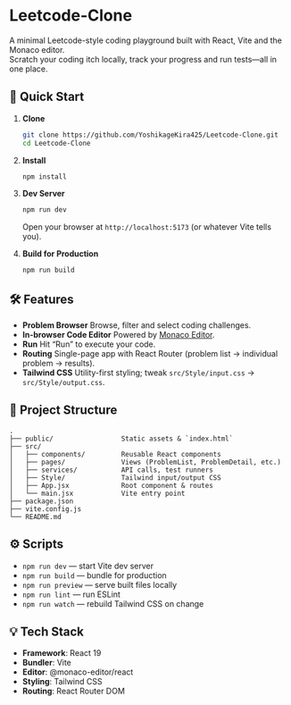 # Leetcode-Clone

A minimal Leetcode-style coding playground built with React, Vite and the Monaco editor.  
Scratch your coding itch locally, track your progress and run tests—all in one place.

## 🚀 Quick Start

1. **Clone**  
   ```bash
   git clone https://github.com/YoshikageKira425/Leetcode-Clone.git
   cd Leetcode-Clone


2. **Install**

   ```bash
   npm install
   ```

3. **Dev Server**

   ```bash
   npm run dev
   ```

   Open your browser at `http://localhost:5173` (or whatever Vite tells you).

4. **Build for Production**

   ```bash
   npm run build
   ```

## 🛠️ Features

* **Problem Browser**
  Browse, filter and select coding challenges.
* **In-browser Code Editor**
  Powered by [Monaco Editor](https://github.com/microsoft/monaco-editor).
* **Run**
  Hit “Run” to execute your code.
* **Routing**
  Single-page app with React Router (problem list → individual problem → results).
* **Tailwind CSS**
  Utility-first styling; tweak `src/Style/input.css` → `src/Style/output.css`.

## 📁 Project Structure

```
.
├── public/                 Static assets & `index.html`
├── src/
│   ├── components/         Reusable React components
│   ├── pages/              Views (ProblemList, ProblemDetail, etc.)
│   ├── services/           API calls, test runners
│   ├── Style/              Tailwind input/output CSS
│   ├── App.jsx             Root component & routes
│   └── main.jsx            Vite entry point
├── package.json
├── vite.config.js
└── README.md
```

## ⚙️ Scripts

* `npm run dev` — start Vite dev server
* `npm run build` — bundle for production
* `npm run preview` — serve built files locally
* `npm run lint` — run ESLint
* `npm run watch` — rebuild Tailwind CSS on change

## 💡 Tech Stack

* **Framework**: React 19
* **Bundler**: Vite
* **Editor**: @monaco-editor/react
* **Styling**: Tailwind CSS
* **Routing**: React Router DOM
